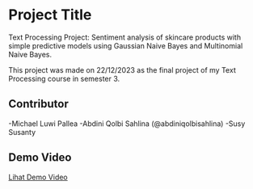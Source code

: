 # Project Title

Text Processing Project: Sentiment analysis of skincare products with simple predictive models using Gaussian Naive Bayes and Multinomial Naive Bayes.

This project was made on 22/12/2023 as the final project of my Text Processing course in semester 3.
## Contributor

  -Michael Luwi Pallea
  -Abdini Qolbi Sahlina (@abdiniqolbisahlina)
  -Susy Susanty

## Demo Video

[Lihat Demo Video](assets/For%20TEXT%20Prepros.mp4)

